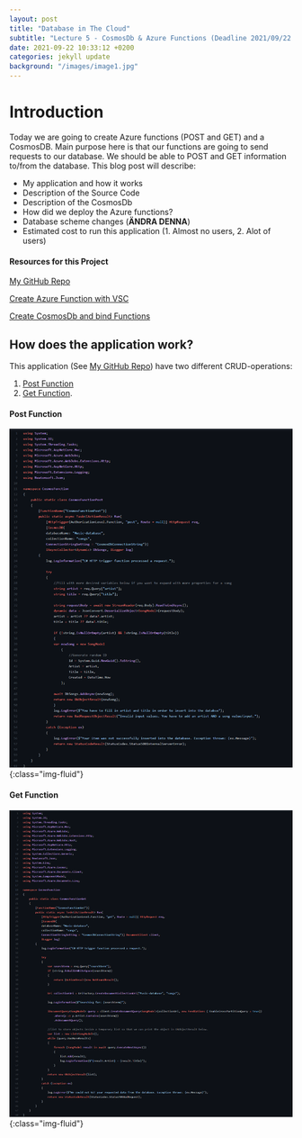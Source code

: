 ```yaml
---
layout: post
title: "Database in The Cloud"
subtitle: "Lecture 5 - CosmosDb & Azure Functions (Deadline 2021/09/22 23:55)"
date: 2021-09-22 10:33:12 +0200
categories: jekyll update
background: "/images/image1.jpg"
---
```


# Introduction

Today we are going to create Azure functions (POST and GET) and a CosmosDB. Main purpose here is that our functions are going to send requests to our database. We should be able to POST and GET information to/from the database. This blog post will describe:

- My application and how it works
- Description of the Source Code
- Description of the CosmosDb
- How did we deploy the Azure functions?
- Database scheme changes (**ÄNDRA DENNA**)
- Estimated cost to run this application (1. Almost no users, 2. Alot of users)

#### Resources for this Project

[My GitHub Repo](https://github.com/Orhan92/CosmosFunction)

[Create Azure Function with VSC](https://docs.microsoft.com/sv-se/azure/azure-functions/create-first-function-vs-code-csharp)

[Create CosmosDb and bind Functions](https://docs.microsoft.com/sv-se/azure/azure-functions/functions-add-output-binding-cosmos-db-vs-code?pivots=programming-language-csharp)

## How does the application work?

This application (See [My GitHub Repo](https://github.com/Orhan92/CosmosFunction)) have two different CRUD-operations:

1. [Post Function](https://github.com/Orhan92/CosmosFunction/blob/main/CosmosFunctionPost.cs)
2. [Get Function](https://github.com/Orhan92/CosmosFunction/blob/main/CosmosFunctionGet.cs).

#### Post Function

![Post Function](/images/function-post.png){:class="img-fluid"}

#### Get Function

![Get Function](/images/function-get.png){:class="img-fluid"}

